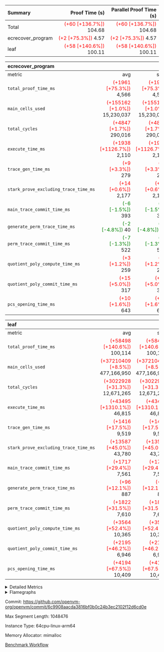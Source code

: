 | Summary | Proof Time (s) | Parallel Proof Time (s) |
|:---|---:|---:|
| Total | <span style='color: red'>(+60 [+136.7%])</span> 104.68 | <span style='color: red'>(+60 [+136.7%])</span> 104.68 |
| ecrecover_program | <span style='color: red'>(+2 [+75.3%])</span> 4.57 | <span style='color: red'>(+2 [+75.3%])</span> 4.57 |
| leaf | <span style='color: red'>(+58 [+140.6%])</span> 100.11 | <span style='color: red'>(+58 [+140.6%])</span> 100.11 |


| ecrecover_program |||||
|:---|---:|---:|---:|---:|
|metric|avg|sum|max|min|
| `total_proof_time_ms ` | <span style='color: red'>(+1961 [+75.3%])</span> 4,566 | <span style='color: red'>(+1961 [+75.3%])</span> 4,566 | <span style='color: red'>(+1961 [+75.3%])</span> 4,566 | <span style='color: red'>(+1961 [+75.3%])</span> 4,566 |
| `main_cells_used     ` | <span style='color: red'>(+155162 [+1.0%])</span> 15,230,037 | <span style='color: red'>(+155162 [+1.0%])</span> 15,230,037 | <span style='color: red'>(+155162 [+1.0%])</span> 15,230,037 | <span style='color: red'>(+155162 [+1.0%])</span> 15,230,037 |
| `total_cycles        ` | <span style='color: red'>(+4847 [+1.7%])</span> 290,016 | <span style='color: red'>(+4847 [+1.7%])</span> 290,016 | <span style='color: red'>(+4847 [+1.7%])</span> 290,016 | <span style='color: red'>(+4847 [+1.7%])</span> 290,016 |
| `execute_time_ms     ` | <span style='color: red'>(+1938 [+1126.7%])</span> 2,110 | <span style='color: red'>(+1938 [+1126.7%])</span> 2,110 | <span style='color: red'>(+1938 [+1126.7%])</span> 2,110 | <span style='color: red'>(+1938 [+1126.7%])</span> 2,110 |
| `trace_gen_time_ms   ` | <span style='color: red'>(+9 [+3.3%])</span> 279 | <span style='color: red'>(+9 [+3.3%])</span> 279 | <span style='color: red'>(+9 [+3.3%])</span> 279 | <span style='color: red'>(+9 [+3.3%])</span> 279 |
| `stark_prove_excluding_trace_time_ms` | <span style='color: red'>(+14 [+0.6%])</span> 2,177 | <span style='color: red'>(+14 [+0.6%])</span> 2,177 | <span style='color: red'>(+14 [+0.6%])</span> 2,177 | <span style='color: red'>(+14 [+0.6%])</span> 2,177 |
| `main_trace_commit_time_ms` | <span style='color: green'>(-6 [-1.5%])</span> 393 | <span style='color: green'>(-6 [-1.5%])</span> 393 | <span style='color: green'>(-6 [-1.5%])</span> 393 | <span style='color: green'>(-6 [-1.5%])</span> 393 |
| `generate_perm_trace_time_ms` | <span style='color: green'>(-2 [-4.8%])</span> 40 | <span style='color: green'>(-2 [-4.8%])</span> 40 | <span style='color: green'>(-2 [-4.8%])</span> 40 | <span style='color: green'>(-2 [-4.8%])</span> 40 |
| `perm_trace_commit_time_ms` | <span style='color: green'>(-7 [-1.3%])</span> 522 | <span style='color: green'>(-7 [-1.3%])</span> 522 | <span style='color: green'>(-7 [-1.3%])</span> 522 | <span style='color: green'>(-7 [-1.3%])</span> 522 |
| `quotient_poly_compute_time_ms` | <span style='color: red'>(+3 [+1.2%])</span> 259 | <span style='color: red'>(+3 [+1.2%])</span> 259 | <span style='color: red'>(+3 [+1.2%])</span> 259 | <span style='color: red'>(+3 [+1.2%])</span> 259 |
| `quotient_poly_commit_time_ms` | <span style='color: red'>(+15 [+5.0%])</span> 317 | <span style='color: red'>(+15 [+5.0%])</span> 317 | <span style='color: red'>(+15 [+5.0%])</span> 317 | <span style='color: red'>(+15 [+5.0%])</span> 317 |
| `pcs_opening_time_ms ` | <span style='color: red'>(+10 [+1.6%])</span> 643 | <span style='color: red'>(+10 [+1.6%])</span> 643 | <span style='color: red'>(+10 [+1.6%])</span> 643 | <span style='color: red'>(+10 [+1.6%])</span> 643 |

| leaf |||||
|:---|---:|---:|---:|---:|
|metric|avg|sum|max|min|
| `total_proof_time_ms ` | <span style='color: red'>(+58498 [+140.6%])</span> 100,114 | <span style='color: red'>(+58498 [+140.6%])</span> 100,114 | <span style='color: red'>(+58498 [+140.6%])</span> 100,114 | <span style='color: red'>(+58498 [+140.6%])</span> 100,114 |
| `main_cells_used     ` | <span style='color: red'>(+37210409 [+8.5%])</span> 477,166,950 | <span style='color: red'>(+37210409 [+8.5%])</span> 477,166,950 | <span style='color: red'>(+37210409 [+8.5%])</span> 477,166,950 | <span style='color: red'>(+37210409 [+8.5%])</span> 477,166,950 |
| `total_cycles        ` | <span style='color: red'>(+3022928 [+31.3%])</span> 12,671,265 | <span style='color: red'>(+3022928 [+31.3%])</span> 12,671,265 | <span style='color: red'>(+3022928 [+31.3%])</span> 12,671,265 | <span style='color: red'>(+3022928 [+31.3%])</span> 12,671,265 |
| `execute_time_ms     ` | <span style='color: red'>(+43495 [+1310.1%])</span> 46,815 | <span style='color: red'>(+43495 [+1310.1%])</span> 46,815 | <span style='color: red'>(+43495 [+1310.1%])</span> 46,815 | <span style='color: red'>(+43495 [+1310.1%])</span> 46,815 |
| `trace_gen_time_ms   ` | <span style='color: red'>(+1416 [+17.5%])</span> 9,519 | <span style='color: red'>(+1416 [+17.5%])</span> 9,519 | <span style='color: red'>(+1416 [+17.5%])</span> 9,519 | <span style='color: red'>(+1416 [+17.5%])</span> 9,519 |
| `stark_prove_excluding_trace_time_ms` | <span style='color: red'>(+13587 [+45.0%])</span> 43,780 | <span style='color: red'>(+13587 [+45.0%])</span> 43,780 | <span style='color: red'>(+13587 [+45.0%])</span> 43,780 | <span style='color: red'>(+13587 [+45.0%])</span> 43,780 |
| `main_trace_commit_time_ms` | <span style='color: red'>(+1717 [+29.4%])</span> 7,561 | <span style='color: red'>(+1717 [+29.4%])</span> 7,561 | <span style='color: red'>(+1717 [+29.4%])</span> 7,561 | <span style='color: red'>(+1717 [+29.4%])</span> 7,561 |
| `generate_perm_trace_time_ms` | <span style='color: red'>(+96 [+12.1%])</span> 887 | <span style='color: red'>(+96 [+12.1%])</span> 887 | <span style='color: red'>(+96 [+12.1%])</span> 887 | <span style='color: red'>(+96 [+12.1%])</span> 887 |
| `perm_trace_commit_time_ms` | <span style='color: red'>(+1822 [+31.5%])</span> 7,610 | <span style='color: red'>(+1822 [+31.5%])</span> 7,610 | <span style='color: red'>(+1822 [+31.5%])</span> 7,610 | <span style='color: red'>(+1822 [+31.5%])</span> 7,610 |
| `quotient_poly_compute_time_ms` | <span style='color: red'>(+3564 [+52.4%])</span> 10,365 | <span style='color: red'>(+3564 [+52.4%])</span> 10,365 | <span style='color: red'>(+3564 [+52.4%])</span> 10,365 | <span style='color: red'>(+3564 [+52.4%])</span> 10,365 |
| `quotient_poly_commit_time_ms` | <span style='color: red'>(+2195 [+46.2%])</span> 6,946 | <span style='color: red'>(+2195 [+46.2%])</span> 6,946 | <span style='color: red'>(+2195 [+46.2%])</span> 6,946 | <span style='color: red'>(+2195 [+46.2%])</span> 6,946 |
| `pcs_opening_time_ms ` | <span style='color: red'>(+4194 [+67.5%])</span> 10,409 | <span style='color: red'>(+4194 [+67.5%])</span> 10,409 | <span style='color: red'>(+4194 [+67.5%])</span> 10,409 | <span style='color: red'>(+4194 [+67.5%])</span> 10,409 |



<details>
<summary>Detailed Metrics</summary>

| group | num_segments | keygen_time_ms | commit_exe_time_ms |
| --- | --- | --- | --- |
| ecrecover_program | 1 | 1,163 | 12 | 

| group | air_name | quotient_deg | interactions | constraints |
| --- | --- | --- | --- | --- |
| ecrecover_program | AccessAdapterAir<16> | 2 | 5 | 14 | 
| ecrecover_program | AccessAdapterAir<2> | 2 | 5 | 14 | 
| ecrecover_program | AccessAdapterAir<32> | 2 | 5 | 14 | 
| ecrecover_program | AccessAdapterAir<4> | 2 | 5 | 14 | 
| ecrecover_program | AccessAdapterAir<64> | 2 | 5 | 14 | 
| ecrecover_program | AccessAdapterAir<8> | 2 | 5 | 14 | 
| ecrecover_program | BitwiseOperationLookupAir<8> | 2 | 2 | 4 | 
| ecrecover_program | KeccakVmAir | 2 | 321 | 4,571 | 
| ecrecover_program | MemoryMerkleAir<8> | 2 | 4 | 40 | 
| ecrecover_program | PersistentBoundaryAir<8> | 2 | 3 | 6 | 
| ecrecover_program | PhantomAir | 2 | 3 | 5 | 
| ecrecover_program | Poseidon2PeripheryAir<BabyBearParameters>, 1> | 2 | 1 | 286 | 
| ecrecover_program | ProgramAir | 1 | 1 | 4 | 
| ecrecover_program | RangeTupleCheckerAir<2> | 1 | 1 | 4 | 
| ecrecover_program | VariableRangeCheckerAir | 1 | 1 | 4 | 
| ecrecover_program | VmAirWrapper<Rv32BaseAluAdapterAir, BaseAluCoreAir<4, 8> | 2 | 19 | 43 | 
| ecrecover_program | VmAirWrapper<Rv32BaseAluAdapterAir, LessThanCoreAir<4, 8> | 2 | 17 | 39 | 
| ecrecover_program | VmAirWrapper<Rv32BaseAluAdapterAir, ShiftCoreAir<4, 8> | 2 | 23 | 90 | 
| ecrecover_program | VmAirWrapper<Rv32BranchAdapterAir, BranchEqualCoreAir<4> | 2 | 11 | 25 | 
| ecrecover_program | VmAirWrapper<Rv32BranchAdapterAir, BranchLessThanCoreAir<4, 8> | 2 | 13 | 41 | 
| ecrecover_program | VmAirWrapper<Rv32CondRdWriteAdapterAir, Rv32JalLuiCoreAir> | 2 | 10 | 22 | 
| ecrecover_program | VmAirWrapper<Rv32HintStoreAdapterAir, Rv32HintStoreCoreAir> | 2 | 15 | 17 | 
| ecrecover_program | VmAirWrapper<Rv32IsEqualModAdapterAir<2, 1, 32, 32>, ModularIsEqualCoreAir<32, 4, 8> | 2 | 25 | 223 | 
| ecrecover_program | VmAirWrapper<Rv32JalrAdapterAir, Rv32JalrCoreAir> | 2 | 16 | 20 | 
| ecrecover_program | VmAirWrapper<Rv32LoadStoreAdapterAir, LoadSignExtendCoreAir<4, 8> | 2 | 18 | 33 | 
| ecrecover_program | VmAirWrapper<Rv32LoadStoreAdapterAir, LoadStoreCoreAir<4> | 2 | 17 | 38 | 
| ecrecover_program | VmAirWrapper<Rv32MultAdapterAir, DivRemCoreAir<4, 8> | 2 | 25 | 88 | 
| ecrecover_program | VmAirWrapper<Rv32MultAdapterAir, MulHCoreAir<4, 8> | 2 | 24 | 38 | 
| ecrecover_program | VmAirWrapper<Rv32MultAdapterAir, MultiplicationCoreAir<4, 8> | 2 | 19 | 26 | 
| ecrecover_program | VmAirWrapper<Rv32RdWriteAdapterAir, Rv32AuipcCoreAir> | 2 | 11 | 15 | 
| ecrecover_program | VmAirWrapper<Rv32VecHeapAdapterAir<1, 2, 2, 32, 32>, FieldExpressionCoreAir> | 2 | 411 | 449 | 
| ecrecover_program | VmAirWrapper<Rv32VecHeapAdapterAir<2, 1, 1, 32, 32>, ModularAddSubCoreAir> | 2 | 94 | 126 | 
| ecrecover_program | VmAirWrapper<Rv32VecHeapAdapterAir<2, 1, 1, 32, 32>, ModularMulDivCoreAir> | 2 | 156 | 188 | 
| ecrecover_program | VmAirWrapper<Rv32VecHeapAdapterAir<2, 2, 2, 32, 32>, FieldExpressionCoreAir> | 2 | 422 | 456 | 
| ecrecover_program | VmConnectorAir | 2 | 3 | 9 | 
| leaf | AccessAdapterAir<2> | 4 | 5 | 12 | 
| leaf | AccessAdapterAir<4> | 4 | 5 | 12 | 
| leaf | AccessAdapterAir<8> | 4 | 5 | 12 | 
| leaf | FriReducedOpeningAir | 4 | 35 | 59 | 
| leaf | NativePoseidon2Air<BabyBearParameters>, 1> | 4 | 31 | 302 | 
| leaf | PhantomAir | 4 | 3 | 4 | 
| leaf | ProgramAir | 1 | 1 | 4 | 
| leaf | VariableRangeCheckerAir | 1 | 1 | 4 | 
| leaf | VmAirWrapper<BranchNativeAdapterAir, BranchEqualCoreAir<1> | 2 | 11 | 23 | 
| leaf | VmAirWrapper<JalNativeAdapterAir, JalCoreAir> | 4 | 7 | 6 | 
| leaf | VmAirWrapper<NativeAdapterAir<2, 0>, PublicValuesCoreAir> | 4 | 11 | 23 | 
| leaf | VmAirWrapper<NativeAdapterAir<2, 1>, FieldArithmeticCoreAir> | 4 | 15 | 23 | 
| leaf | VmAirWrapper<NativeLoadStoreAdapterAir<1>, NativeLoadStoreCoreAir<1> | 4 | 15 | 24 | 
| leaf | VmAirWrapper<NativeVectorizedAdapterAir<4>, FieldExtensionCoreAir> | 4 | 15 | 23 | 
| leaf | VmConnectorAir | 4 | 3 | 8 | 
| leaf | VolatileBoundaryAir | 4 | 4 | 16 | 

| group | air_name | dsl_ir | idx | opcode | cells_used |
| --- | --- | --- | --- | --- | --- |
| leaf | <BranchNativeAdapterAir,BranchEqualCoreAir<1>> | AssertEqE | 0 | BNE | 7,268 | 
| leaf | <BranchNativeAdapterAir,BranchEqualCoreAir<1>> | AssertEqEI | 0 | BNE | 92 | 
| leaf | <BranchNativeAdapterAir,BranchEqualCoreAir<1>> | AssertEqF | 0 | BNE | 240,488 | 
| leaf | <BranchNativeAdapterAir,BranchEqualCoreAir<1>> | AssertEqV | 0 | BNE | 28,014 | 
| leaf | <BranchNativeAdapterAir,BranchEqualCoreAir<1>> | AssertEqVI | 0 | BNE | 9,844 | 
| leaf | <BranchNativeAdapterAir,BranchEqualCoreAir<1>> | AssertNeVI | 0 | BEQ | 23 | 
| leaf | <BranchNativeAdapterAir,BranchEqualCoreAir<1>> | For | 0 | BNE | 34,501,587 | 
| leaf | <BranchNativeAdapterAir,BranchEqualCoreAir<1>> | IfEq | 0 | BNE | 1,355,528 | 
| leaf | <BranchNativeAdapterAir,BranchEqualCoreAir<1>> | IfEqI | 0 | BNE | 14,068,916 | 
| leaf | <BranchNativeAdapterAir,BranchEqualCoreAir<1>> | IfNe | 0 | BEQ | 341,297 | 
| leaf | <BranchNativeAdapterAir,BranchEqualCoreAir<1>> | IfNeI | 0 | BEQ | 76,728 | 
| leaf | <JalNativeAdapterAir,JalCoreAir> |  | 0 | JAL | 10 | 
| leaf | <JalNativeAdapterAir,JalCoreAir> | For | 0 | JAL | 563,200 | 
| leaf | <JalNativeAdapterAir,JalCoreAir> | IfEqI | 0 | JAL | 479,460 | 
| leaf | <JalNativeAdapterAir,JalCoreAir> | IfNe | 0 | JAL | 30 | 
| leaf | <NativeAdapterAir<2, 0>,PublicValuesCoreAir> | Publish | 0 | PUBLISH | 828 | 
| leaf | <NativeAdapterAir<2, 1>,FieldArithmeticCoreAir> | AddEFI | 0 | ADD | 239,640 | 
| leaf | <NativeAdapterAir<2, 1>,FieldArithmeticCoreAir> | AddEI | 0 | ADD | 5,527,440 | 
| leaf | <NativeAdapterAir<2, 1>,FieldArithmeticCoreAir> | AddF | 0 | ADD | 39,990 | 
| leaf | <NativeAdapterAir<2, 1>,FieldArithmeticCoreAir> | AddFI | 0 | ADD | 2,546,250 | 
| leaf | <NativeAdapterAir<2, 1>,FieldArithmeticCoreAir> | AddV | 0 | ADD | 517,110 | 
| leaf | <NativeAdapterAir<2, 1>,FieldArithmeticCoreAir> | AddVI | 0 | ADD | 37,929,420 | 
| leaf | <NativeAdapterAir<2, 1>,FieldArithmeticCoreAir> | Alloc | 0 | ADD | 1,857,450 | 
| leaf | <NativeAdapterAir<2, 1>,FieldArithmeticCoreAir> | Alloc | 0 | MUL | 1,097,250 | 
| leaf | <NativeAdapterAir<2, 1>,FieldArithmeticCoreAir> | CastFV | 0 | ADD | 30 | 
| leaf | <NativeAdapterAir<2, 1>,FieldArithmeticCoreAir> | DivFIN | 0 | DIV | 7,410 | 
| leaf | <NativeAdapterAir<2, 1>,FieldArithmeticCoreAir> | For | 0 | ADD | 43,312,470 | 
| leaf | <NativeAdapterAir<2, 1>,FieldArithmeticCoreAir> | LoadE | 0 | ADD | 787,470 | 
| leaf | <NativeAdapterAir<2, 1>,FieldArithmeticCoreAir> | LoadE | 0 | MUL | 787,470 | 
| leaf | <NativeAdapterAir<2, 1>,FieldArithmeticCoreAir> | LoadF | 0 | ADD | 16,103,880 | 
| leaf | <NativeAdapterAir<2, 1>,FieldArithmeticCoreAir> | LoadF | 0 | MUL | 794,010 | 
| leaf | <NativeAdapterAir<2, 1>,FieldArithmeticCoreAir> | LoadHeapPtr | 0 | ADD | 30 | 
| leaf | <NativeAdapterAir<2, 1>,FieldArithmeticCoreAir> | LoadV | 0 | ADD | 10,195,800 | 
| leaf | <NativeAdapterAir<2, 1>,FieldArithmeticCoreAir> | LoadV | 0 | MUL | 5,378,190 | 
| leaf | <NativeAdapterAir<2, 1>,FieldArithmeticCoreAir> | MulEF | 0 | MUL | 120,960 | 
| leaf | <NativeAdapterAir<2, 1>,FieldArithmeticCoreAir> | MulEFI | 0 | MUL | 1,359,120 | 
| leaf | <NativeAdapterAir<2, 1>,FieldArithmeticCoreAir> | MulF | 0 | MUL | 4,919,190 | 
| leaf | <NativeAdapterAir<2, 1>,FieldArithmeticCoreAir> | MulFI | 0 | MUL | 41,100 | 
| leaf | <NativeAdapterAir<2, 1>,FieldArithmeticCoreAir> | MulVI | 0 | MUL | 661,950 | 
| leaf | <NativeAdapterAir<2, 1>,FieldArithmeticCoreAir> | NegE | 0 | MUL | 19,920 | 
| leaf | <NativeAdapterAir<2, 1>,FieldArithmeticCoreAir> | StoreE | 0 | ADD | 426,450 | 
| leaf | <NativeAdapterAir<2, 1>,FieldArithmeticCoreAir> | StoreE | 0 | MUL | 426,450 | 
| leaf | <NativeAdapterAir<2, 1>,FieldArithmeticCoreAir> | StoreF | 0 | ADD | 15,345,210 | 
| leaf | <NativeAdapterAir<2, 1>,FieldArithmeticCoreAir> | StoreF | 0 | MUL | 30,150 | 
| leaf | <NativeAdapterAir<2, 1>,FieldArithmeticCoreAir> | StoreHeapPtr | 0 | ADD | 30 | 
| leaf | <NativeAdapterAir<2, 1>,FieldArithmeticCoreAir> | StoreHintWord | 0 | ADD | 21,686,250 | 
| leaf | <NativeAdapterAir<2, 1>,FieldArithmeticCoreAir> | StoreV | 0 | ADD | 2,447,970 | 
| leaf | <NativeAdapterAir<2, 1>,FieldArithmeticCoreAir> | StoreV | 0 | MUL | 2,241,570 | 
| leaf | <NativeAdapterAir<2, 1>,FieldArithmeticCoreAir> | SubEF | 0 | SUB | 291,360 | 
| leaf | <NativeAdapterAir<2, 1>,FieldArithmeticCoreAir> | SubEFI | 0 | ADD | 353,760 | 
| leaf | <NativeAdapterAir<2, 1>,FieldArithmeticCoreAir> | SubEI | 0 | ADD | 25,200 | 
| leaf | <NativeAdapterAir<2, 1>,FieldArithmeticCoreAir> | SubFI | 0 | SUB | 39,990 | 
| leaf | <NativeAdapterAir<2, 1>,FieldArithmeticCoreAir> | SubV | 0 | SUB | 2,813,430 | 
| leaf | <NativeAdapterAir<2, 1>,FieldArithmeticCoreAir> | SubVI | 0 | SUB | 29,130 | 
| leaf | <NativeAdapterAir<2, 1>,FieldArithmeticCoreAir> | SubVIN | 0 | SUB | 23,940 | 
| leaf | <NativeAdapterAir<2, 1>,FieldArithmeticCoreAir> | UnsafeCastVF | 0 | ADD | 1,110 | 
| leaf | <NativeLoadStoreAdapterAir<1>,NativeLoadStoreCoreAir<1>> |  | 0 | STOREW | 31 | 
| leaf | <NativeLoadStoreAdapterAir<1>,NativeLoadStoreCoreAir<1>> | AddEFFI | 0 | LOADW | 6,386 | 
| leaf | <NativeLoadStoreAdapterAir<1>,NativeLoadStoreCoreAir<1>> | AddEFFI | 0 | STOREW | 19,158 | 
| leaf | <NativeLoadStoreAdapterAir<1>,NativeLoadStoreCoreAir<1>> | Alloc | 0 | LOADW | 1,919,365 | 
| leaf | <NativeLoadStoreAdapterAir<1>,NativeLoadStoreCoreAir<1>> | DivEIN | 0 | STOREW | 13,020 | 
| leaf | <NativeLoadStoreAdapterAir<1>,NativeLoadStoreCoreAir<1>> | For | 0 | LOADW | 98,952 | 
| leaf | <NativeLoadStoreAdapterAir<1>,NativeLoadStoreCoreAir<1>> | For | 0 | STOREW | 1,646,968 | 
| leaf | <NativeLoadStoreAdapterAir<1>,NativeLoadStoreCoreAir<1>> | ImmE | 0 | STOREW | 948,476 | 
| leaf | <NativeLoadStoreAdapterAir<1>,NativeLoadStoreCoreAir<1>> | ImmF | 0 | STOREW | 1,804,169 | 
| leaf | <NativeLoadStoreAdapterAir<1>,NativeLoadStoreCoreAir<1>> | ImmV | 0 | STOREW | 2,642,905 | 
| leaf | <NativeLoadStoreAdapterAir<1>,NativeLoadStoreCoreAir<1>> | LoadE | 0 | LOADW | 6,505,164 | 
| leaf | <NativeLoadStoreAdapterAir<1>,NativeLoadStoreCoreAir<1>> | LoadF | 0 | LOADW | 17,515,000 | 
| leaf | <NativeLoadStoreAdapterAir<1>,NativeLoadStoreCoreAir<1>> | LoadV | 0 | LOADW | 11,424,957 | 
| leaf | <NativeLoadStoreAdapterAir<1>,NativeLoadStoreCoreAir<1>> | MulEI | 0 | STOREW | 1,339,820 | 
| leaf | <NativeLoadStoreAdapterAir<1>,NativeLoadStoreCoreAir<1>> | StoreE | 0 | STOREW | 2,506,412 | 
| leaf | <NativeLoadStoreAdapterAir<1>,NativeLoadStoreCoreAir<1>> | StoreF | 0 | STOREW | 17,251,407 | 
| leaf | <NativeLoadStoreAdapterAir<1>,NativeLoadStoreCoreAir<1>> | StoreHintWord | 0 | SHINTW | 23,235,988 | 
| leaf | <NativeLoadStoreAdapterAir<1>,NativeLoadStoreCoreAir<1>> | StoreV | 0 | STOREW | 2,624,522 | 
| leaf | <NativeLoadStoreAdapterAir<1>,NativeLoadStoreCoreAir<1>> | SubEF | 0 | LOADW | 903,216 | 
| leaf | <NativeVectorizedAdapterAir<4>,FieldExtensionCoreAir> | AddE | 0 | FE4ADD | 3,677,560 | 
| leaf | <NativeVectorizedAdapterAir<4>,FieldExtensionCoreAir> | DivE | 0 | BBE4DIV | 419,600 | 
| leaf | <NativeVectorizedAdapterAir<4>,FieldExtensionCoreAir> | DivEIN | 0 | BBE4DIV | 4,200 | 
| leaf | <NativeVectorizedAdapterAir<4>,FieldExtensionCoreAir> | MulE | 0 | BBE4MUL | 2,380,280 | 
| leaf | <NativeVectorizedAdapterAir<4>,FieldExtensionCoreAir> | MulEI | 0 | BBE4MUL | 432,200 | 
| leaf | <NativeVectorizedAdapterAir<4>,FieldExtensionCoreAir> | SubE | 0 | FE4SUB | 813,920 | 
| leaf | Arc<BabyBearParameters>, 1> | Poseidon2CompressBabyBear | 0 | COMP_POS2 | 5,835,612 | 
| leaf | Arc<BabyBearParameters>, 1> | Poseidon2PermuteBabyBear | 0 | PERM_POS2 | 22,471,752 | 
| leaf | FriReducedOpeningAir | FriReducedOpening | 0 | FRI_REDUCED_OPENING | 63,705,600 | 
| leaf | PhantomAir | CT-ExtractPublicValuesCommit | 0 | PHANTOM | 12 | 
| leaf | PhantomAir | CT-InitializePcsConst | 0 | PHANTOM | 12 | 
| leaf | PhantomAir | CT-ReadProofsFromInput | 0 | PHANTOM | 12 | 
| leaf | PhantomAir | CT-VerifyProofs | 0 | PHANTOM | 12 | 
| leaf | PhantomAir | CT-compute-reduced-opening | 0 | PHANTOM | 4,032 | 
| leaf | PhantomAir | CT-exp-reverse-bits-len | 0 | PHANTOM | 75,600 | 
| leaf | PhantomAir | CT-poseidon2-hash | 0 | PHANTOM | 28,224 | 
| leaf | PhantomAir | CT-poseidon2-hash-ext | 0 | PHANTOM | 9,576 | 
| leaf | PhantomAir | CT-poseidon2-hash-setup | 0 | PHANTOM | 6,043,968 | 
| leaf | PhantomAir | CT-single-reduced-opening-eval | 0 | PHANTOM | 115,416 | 
| leaf | PhantomAir | CT-stage-c-build-rounds | 0 | PHANTOM | 12 | 
| leaf | PhantomAir | CT-stage-d-verifier-verify | 0 | PHANTOM | 12 | 
| leaf | PhantomAir | CT-stage-d-verify-pcs | 0 | PHANTOM | 12 | 
| leaf | PhantomAir | CT-stage-e-verify-constraints | 0 | PHANTOM | 12 | 
| leaf | PhantomAir | CT-verify-batch | 0 | PHANTOM | 4,032 | 
| leaf | PhantomAir | CT-verify-batch-ext | 0 | PHANTOM | 9,576 | 
| leaf | PhantomAir | CT-verify-batch-reduce-fast | 0 | PHANTOM | 37,800 | 
| leaf | PhantomAir | CT-verify-batch-reduce-fast-setup | 0 | PHANTOM | 37,800 | 
| leaf | PhantomAir | CT-verify-query | 0 | PHANTOM | 504 | 
| leaf | PhantomAir | HintBitsF | 0 | PHANTOM | 258 | 
| leaf | PhantomAir | HintInputVec | 0 | PHANTOM | 152,040 | 

| group | air_name | dsl_ir | opcode | segment | cells_used |
| --- | --- | --- | --- | --- | --- |
| ecrecover_program | <Rv32BaseAluAdapterAir,BaseAluCoreAir<4, 8>> |  | ADD | 0 | 2,644,776 | 
| ecrecover_program | <Rv32BaseAluAdapterAir,BaseAluCoreAir<4, 8>> |  | AND | 0 | 559,512 | 
| ecrecover_program | <Rv32BaseAluAdapterAir,BaseAluCoreAir<4, 8>> |  | OR | 0 | 250,740 | 
| ecrecover_program | <Rv32BaseAluAdapterAir,BaseAluCoreAir<4, 8>> |  | SUB | 0 | 318,600 | 
| ecrecover_program | <Rv32BaseAluAdapterAir,BaseAluCoreAir<4, 8>> |  | XOR | 0 | 900 | 
| ecrecover_program | <Rv32BaseAluAdapterAir,LessThanCoreAir<4, 8>> |  | SLTU | 0 | 74,407 | 
| ecrecover_program | <Rv32BaseAluAdapterAir,ShiftCoreAir<4, 8>> |  | SLL | 0 | 228,536 | 
| ecrecover_program | <Rv32BaseAluAdapterAir,ShiftCoreAir<4, 8>> |  | SRL | 0 | 238,023 | 
| ecrecover_program | <Rv32BranchAdapterAir,BranchEqualCoreAir<4>> |  | BEQ | 0 | 275,912 | 
| ecrecover_program | <Rv32BranchAdapterAir,BranchEqualCoreAir<4>> |  | BNE | 0 | 124,202 | 
| ecrecover_program | <Rv32BranchAdapterAir,BranchLessThanCoreAir<4, 8>> |  | BGEU | 0 | 29,600 | 
| ecrecover_program | <Rv32BranchAdapterAir,BranchLessThanCoreAir<4, 8>> |  | BLT | 0 | 384 | 
| ecrecover_program | <Rv32BranchAdapterAir,BranchLessThanCoreAir<4, 8>> |  | BLTU | 0 | 719,648 | 
| ecrecover_program | <Rv32CondRdWriteAdapterAir,Rv32JalLuiCoreAir> |  | JAL | 0 | 22,734 | 
| ecrecover_program | <Rv32CondRdWriteAdapterAir,Rv32JalLuiCoreAir> |  | LUI | 0 | 50,274 | 
| ecrecover_program | <Rv32HintStoreAdapterAir,Rv32HintStoreCoreAir> |  | HINT_STOREW | 0 | 5,564 | 
| ecrecover_program | <Rv32IsEqualModAdapterAir<2, 1, 32, 32>,ModularIsEqualCoreAir<32, 4, 8>> |  | IS_EQ | 0 | 531,698 | 
| ecrecover_program | <Rv32IsEqualModAdapterAir<2, 1, 32, 32>,ModularIsEqualCoreAir<32, 4, 8>> |  | SETUP_ISEQ | 0 | 332 | 
| ecrecover_program | <Rv32JalrAdapterAir,Rv32JalrCoreAir> |  | JALR | 0 | 186,060 | 
| ecrecover_program | <Rv32LoadStoreAdapterAir,LoadSignExtendCoreAir<4, 8>> |  | LOADB | 0 | 132,300 | 
| ecrecover_program | <Rv32LoadStoreAdapterAir,LoadStoreCoreAir<4>> |  | LOADBU | 0 | 98,000 | 
| ecrecover_program | <Rv32LoadStoreAdapterAir,LoadStoreCoreAir<4>> |  | LOADW | 0 | 550,640 | 
| ecrecover_program | <Rv32LoadStoreAdapterAir,LoadStoreCoreAir<4>> |  | STOREB | 0 | 1,037,520 | 
| ecrecover_program | <Rv32LoadStoreAdapterAir,LoadStoreCoreAir<4>> |  | STOREW | 0 | 2,698,080 | 
| ecrecover_program | <Rv32MultAdapterAir,DivRemCoreAir<4, 8>> |  | DIVU | 0 | 285 | 
| ecrecover_program | <Rv32MultAdapterAir,MulHCoreAir<4, 8>> |  | MULHU | 0 | 195 | 
| ecrecover_program | <Rv32MultAdapterAir,MultiplicationCoreAir<4, 8>> |  | MUL | 0 | 79,329 | 
| ecrecover_program | <Rv32RdWriteAdapterAir,Rv32AuipcCoreAir> |  | AUIPC | 0 | 71,022 | 
| ecrecover_program | <Rv32VecHeapAdapterAir<1, 2, 2, 32, 32>,FieldExpressionCoreAir> |  | EcDouble | 0 | 690,153 | 
| ecrecover_program | <Rv32VecHeapAdapterAir<2, 1, 1, 32, 32>,ModularAddSubCoreAir> |  | ModularAddSub | 0 | 1,393 | 
| ecrecover_program | <Rv32VecHeapAdapterAir<2, 1, 1, 32, 32>,ModularMulDivCoreAir> |  | ModularMulDiv | 0 | 7,047 | 
| ecrecover_program | <Rv32VecHeapAdapterAir<2, 2, 2, 32, 32>,FieldExpressionCoreAir> |  | EcAddNe | 0 | 449,394 | 
| ecrecover_program | KeccakVmAir |  | KECCAK256 | 0 | 379,680 | 
| ecrecover_program | PhantomAir |  | PHANTOM | 0 | 270 | 

| group | air_name | idx | rows | prep_cols | perm_cols | main_cols | cells |
| --- | --- | --- | --- | --- | --- | --- | --- |
| leaf | AccessAdapterAir<2> | 0 | 2,097,152 |  | 16 | 11 | 56,623,104 | 
| leaf | AccessAdapterAir<4> | 0 | 1,048,576 |  | 16 | 13 | 30,408,704 | 
| leaf | AccessAdapterAir<8> | 0 | 262,144 |  | 16 | 17 | 8,650,752 | 
| leaf | FriReducedOpeningAir | 0 | 1,048,576 |  | 76 | 64 | 146,800,640 | 
| leaf | NativePoseidon2Air<BabyBearParameters>, 1> | 0 | 131,072 |  | 36 | 348 | 50,331,648 | 
| leaf | PhantomAir | 0 | 2,097,152 |  | 8 | 6 | 29,360,128 | 
| leaf | ProgramAir | 0 | 1,048,576 |  | 8 | 10 | 18,874,368 | 
| leaf | VariableRangeCheckerAir | 0 | 262,144 | 2 | 8 | 1 | 2,359,296 | 
| leaf | VmAirWrapper<BranchNativeAdapterAir, BranchEqualCoreAir<1> | 0 | 4,194,304 |  | 28 | 23 | 213,909,504 | 
| leaf | VmAirWrapper<JalNativeAdapterAir, JalCoreAir> | 0 | 131,072 |  | 12 | 10 | 2,883,584 | 
| leaf | VmAirWrapper<NativeAdapterAir<2, 0>, PublicValuesCoreAir> | 0 | 64 |  | 16 | 23 | 2,496 | 
| leaf | VmAirWrapper<NativeAdapterAir<2, 1>, FieldArithmeticCoreAir> | 0 | 8,388,608 |  | 20 | 30 | 419,430,400 | 
| leaf | VmAirWrapper<NativeLoadStoreAdapterAir<1>, NativeLoadStoreCoreAir<1> | 0 | 4,194,304 |  | 20 | 31 | 213,909,504 | 
| leaf | VmAirWrapper<NativeVectorizedAdapterAir<4>, FieldExtensionCoreAir> | 0 | 262,144 |  | 20 | 40 | 15,728,640 | 
| leaf | VmConnectorAir | 0 | 2 | 1 | 8 | 4 | 24 | 
| leaf | VolatileBoundaryAir | 0 | 2,097,152 |  | 8 | 11 | 39,845,888 | 

| group | air_name | segment | rows | prep_cols | perm_cols | main_cols | cells |
| --- | --- | --- | --- | --- | --- | --- | --- |
| ecrecover_program | AccessAdapterAir<16> | 0 | 16,384 |  | 24 | 25 | 802,816 | 
| ecrecover_program | AccessAdapterAir<2> | 0 | 256 |  | 24 | 11 | 8,960 | 
| ecrecover_program | AccessAdapterAir<32> | 0 | 8,192 |  | 24 | 41 | 532,480 | 
| ecrecover_program | AccessAdapterAir<4> | 0 | 128 |  | 24 | 13 | 4,736 | 
| ecrecover_program | AccessAdapterAir<8> | 0 | 32,768 |  | 24 | 17 | 1,343,488 | 
| ecrecover_program | BitwiseOperationLookupAir<8> | 0 | 65,536 | 3 | 8 | 2 | 655,360 | 
| ecrecover_program | KeccakVmAir | 0 | 128 |  | 1,288 | 3,164 | 569,856 | 
| ecrecover_program | MemoryMerkleAir<8> | 0 | 4,096 |  | 20 | 32 | 212,992 | 
| ecrecover_program | PersistentBoundaryAir<8> | 0 | 4,096 |  | 12 | 20 | 131,072 | 
| ecrecover_program | PhantomAir | 0 | 64 |  | 12 | 6 | 1,152 | 
| ecrecover_program | Poseidon2PeripheryAir<BabyBearParameters>, 1> | 0 | 4,096 |  | 8 | 300 | 1,261,568 | 
| ecrecover_program | ProgramAir | 0 | 16,384 |  | 8 | 10 | 294,912 | 
| ecrecover_program | RangeTupleCheckerAir<2> | 0 | 524,288 | 2 | 8 | 1 | 4,718,592 | 
| ecrecover_program | VariableRangeCheckerAir | 0 | 262,144 | 2 | 8 | 1 | 2,359,296 | 
| ecrecover_program | VmAirWrapper<Rv32BaseAluAdapterAir, BaseAluCoreAir<4, 8> | 0 | 131,072 |  | 80 | 36 | 15,204,352 | 
| ecrecover_program | VmAirWrapper<Rv32BaseAluAdapterAir, LessThanCoreAir<4, 8> | 0 | 2,048 |  | 40 | 37 | 157,696 | 
| ecrecover_program | VmAirWrapper<Rv32BaseAluAdapterAir, ShiftCoreAir<4, 8> | 0 | 16,384 |  | 52 | 53 | 1,720,320 | 
| ecrecover_program | VmAirWrapper<Rv32BranchAdapterAir, BranchEqualCoreAir<4> | 0 | 16,384 |  | 48 | 26 | 1,212,416 | 
| ecrecover_program | VmAirWrapper<Rv32BranchAdapterAir, BranchLessThanCoreAir<4, 8> | 0 | 32,768 |  | 56 | 32 | 2,883,584 | 
| ecrecover_program | VmAirWrapper<Rv32CondRdWriteAdapterAir, Rv32JalLuiCoreAir> | 0 | 4,096 |  | 44 | 18 | 253,952 | 
| ecrecover_program | VmAirWrapper<Rv32HintStoreAdapterAir, Rv32HintStoreCoreAir> | 0 | 256 |  | 36 | 26 | 15,872 | 
| ecrecover_program | VmAirWrapper<Rv32IsEqualModAdapterAir<2, 1, 32, 32>, ModularIsEqualCoreAir<32, 4, 8> | 0 | 4,096 |  | 56 | 166 | 909,312 | 
| ecrecover_program | VmAirWrapper<Rv32JalrAdapterAir, Rv32JalrCoreAir> | 0 | 8,192 |  | 36 | 28 | 524,288 | 
| ecrecover_program | VmAirWrapper<Rv32LoadStoreAdapterAir, LoadSignExtendCoreAir<4, 8> | 0 | 4,096 |  | 76 | 35 | 454,656 | 
| ecrecover_program | VmAirWrapper<Rv32LoadStoreAdapterAir, LoadStoreCoreAir<4> | 0 | 131,072 |  | 72 | 40 | 14,680,064 | 
| ecrecover_program | VmAirWrapper<Rv32MultAdapterAir, DivRemCoreAir<4, 8> | 0 | 8 |  | 104 | 57 | 1,288 | 
| ecrecover_program | VmAirWrapper<Rv32MultAdapterAir, MulHCoreAir<4, 8> | 0 | 8 |  | 100 | 39 | 1,112 | 
| ecrecover_program | VmAirWrapper<Rv32MultAdapterAir, MultiplicationCoreAir<4, 8> | 0 | 4,096 |  | 80 | 31 | 454,656 | 
| ecrecover_program | VmAirWrapper<Rv32RdWriteAdapterAir, Rv32AuipcCoreAir> | 0 | 4,096 |  | 28 | 21 | 200,704 | 
| ecrecover_program | VmAirWrapper<Rv32VecHeapAdapterAir<1, 2, 2, 32, 32>, FieldExpressionCoreAir> | 0 | 2,048 |  | 828 | 543 | 2,807,808 | 
| ecrecover_program | VmAirWrapper<Rv32VecHeapAdapterAir<2, 1, 1, 32, 32>, ModularAddSubCoreAir> | 0 | 8 |  | 192 | 199 | 3,128 | 
| ecrecover_program | VmAirWrapper<Rv32VecHeapAdapterAir<2, 1, 1, 32, 32>, ModularMulDivCoreAir> | 0 | 16 |  | 316 | 261 | 9,232 | 
| ecrecover_program | VmAirWrapper<Rv32VecHeapAdapterAir<2, 2, 2, 32, 32>, FieldExpressionCoreAir> | 0 | 1,024 |  | 848 | 619 | 1,502,208 | 
| ecrecover_program | VmConnectorAir | 0 | 2 | 1 | 12 | 4 | 32 | 

| group | chip_name | idx | rows_used |
| --- | --- | --- | --- |
| leaf | <BranchNativeAdapterAir,BranchEqualCoreAir<1>> | 0 | 2,201,295 | 
| leaf | <JalNativeAdapterAir,JalCoreAir> | 0 | 104,270 | 
| leaf | <NativeAdapterAir<2, 0>,PublicValuesCoreAir> | 0 | 36 | 
| leaf | <NativeAdapterAir<2, 1>,FieldArithmeticCoreAir> | 0 | 6,014,185 | 
| leaf | <NativeLoadStoreAdapterAir<1>,NativeLoadStoreCoreAir<1>> | 0 | 2,980,837 | 
| leaf | <NativeVectorizedAdapterAir<4>,FieldExtensionCoreAir> | 0 | 193,194 | 
| leaf | AccessAdapter<2> | 0 | 1,625,892 | 
| leaf | AccessAdapter<4> | 0 | 813,200 | 
| leaf | AccessAdapter<8> | 0 | 165,168 | 
| leaf | Arc<BabyBearParameters>, 1> | 0 | 81,343 | 
| leaf | Boundary | 0 | 1,298,450 | 
| leaf | FriReducedOpeningAir | 0 | 995,400 | 
| leaf | PhantomAir | 0 | 1,086,487 | 
| leaf | ProgramChip | 0 | 593,124 | 
| leaf | VariableRangeCheckerAir | 0 | 262,144 | 
| leaf | VmConnectorAir | 0 | 2 | 

| group | chip_name | segment | rows_used |
| --- | --- | --- | --- |
| ecrecover_program | <Rv32BaseAluAdapterAir,BaseAluCoreAir<4, 8>> | 0 | 104,848 | 
| ecrecover_program | <Rv32BaseAluAdapterAir,LessThanCoreAir<4, 8>> | 0 | 2,011 | 
| ecrecover_program | <Rv32BaseAluAdapterAir,ShiftCoreAir<4, 8>> | 0 | 8,803 | 
| ecrecover_program | <Rv32BranchAdapterAir,BranchEqualCoreAir<4>> | 0 | 15,389 | 
| ecrecover_program | <Rv32BranchAdapterAir,BranchLessThanCoreAir<4, 8>> | 0 | 23,426 | 
| ecrecover_program | <Rv32CondRdWriteAdapterAir,Rv32JalLuiCoreAir> | 0 | 4,056 | 
| ecrecover_program | <Rv32HintStoreAdapterAir,Rv32HintStoreCoreAir> | 0 | 214 | 
| ecrecover_program | <Rv32IsEqualModAdapterAir<2, 1, 32, 32>,ModularIsEqualCoreAir<32, 4, 8>> | 0 | 3,194 | 
| ecrecover_program | <Rv32JalrAdapterAir,Rv32JalrCoreAir> | 0 | 6,645 | 
| ecrecover_program | <Rv32LoadStoreAdapterAir,LoadSignExtendCoreAir<4, 8>> | 0 | 3,780 | 
| ecrecover_program | <Rv32LoadStoreAdapterAir,LoadStoreCoreAir<4>> | 0 | 109,606 | 
| ecrecover_program | <Rv32MultAdapterAir,DivRemCoreAir<4, 8>> | 0 | 5 | 
| ecrecover_program | <Rv32MultAdapterAir,MulHCoreAir<4, 8>> | 0 | 5 | 
| ecrecover_program | <Rv32MultAdapterAir,MultiplicationCoreAir<4, 8>> | 0 | 2,559 | 
| ecrecover_program | <Rv32RdWriteAdapterAir,Rv32AuipcCoreAir> | 0 | 3,383 | 
| ecrecover_program | <Rv32VecHeapAdapterAir<1, 2, 2, 32, 32>,FieldExpressionCoreAir> | 0 | 1,271 | 
| ecrecover_program | <Rv32VecHeapAdapterAir<2, 1, 1, 32, 32>,ModularAddSubCoreAir> | 0 | 6 | 
| ecrecover_program | <Rv32VecHeapAdapterAir<2, 1, 1, 32, 32>,ModularMulDivCoreAir> | 0 | 16 | 
| ecrecover_program | <Rv32VecHeapAdapterAir<2, 2, 2, 32, 32>,FieldExpressionCoreAir> | 0 | 726 | 
| ecrecover_program | AccessAdapter<16> | 0 | 13,226 | 
| ecrecover_program | AccessAdapter<2> | 0 | 132 | 
| ecrecover_program | AccessAdapter<32> | 0 | 6,614 | 
| ecrecover_program | AccessAdapter<4> | 0 | 68 | 
| ecrecover_program | AccessAdapter<8> | 0 | 27,050 | 
| ecrecover_program | Arc<BabyBearParameters>, 1> | 0 | 2,061 | 
| ecrecover_program | BitwiseOperationLookupAir<8> | 0 | 65,536 | 
| ecrecover_program | Boundary | 0 | 2,982 | 
| ecrecover_program | KeccakVmAir | 0 | 120 | 
| ecrecover_program | Merkle | 0 | 3,274 | 
| ecrecover_program | PhantomAir | 0 | 45 | 
| ecrecover_program | ProgramChip | 0 | 8,576 | 
| ecrecover_program | RangeTupleCheckerAir<2> | 0 | 524,288 | 
| ecrecover_program | VariableRangeCheckerAir | 0 | 262,144 | 
| ecrecover_program | VmConnectorAir | 0 | 2 | 

| group | dsl_ir | idx | opcode | frequency |
| --- | --- | --- | --- | --- |
| leaf |  | 0 | JAL | 1 | 
| leaf |  | 0 | STOREW | 2 | 
| leaf | AddE | 0 | FE4ADD | 91,939 | 
| leaf | AddEFFI | 0 | LOADW | 206 | 
| leaf | AddEFFI | 0 | STOREW | 618 | 
| leaf | AddEFI | 0 | ADD | 7,988 | 
| leaf | AddEI | 0 | ADD | 184,248 | 
| leaf | AddF | 0 | ADD | 1,333 | 
| leaf | AddFI | 0 | ADD | 84,875 | 
| leaf | AddV | 0 | ADD | 17,237 | 
| leaf | AddVI | 0 | ADD | 1,264,314 | 
| leaf | Alloc | 0 | ADD | 61,915 | 
| leaf | Alloc | 0 | LOADW | 61,915 | 
| leaf | Alloc | 0 | MUL | 36,575 | 
| leaf | AssertEqE | 0 | BNE | 316 | 
| leaf | AssertEqEI | 0 | BNE | 4 | 
| leaf | AssertEqF | 0 | BNE | 10,456 | 
| leaf | AssertEqV | 0 | BNE | 1,218 | 
| leaf | AssertEqVI | 0 | BNE | 428 | 
| leaf | AssertNeVI | 0 | BEQ | 1 | 
| leaf | CT-ExtractPublicValuesCommit | 0 | PHANTOM | 2 | 
| leaf | CT-InitializePcsConst | 0 | PHANTOM | 2 | 
| leaf | CT-ReadProofsFromInput | 0 | PHANTOM | 2 | 
| leaf | CT-VerifyProofs | 0 | PHANTOM | 2 | 
| leaf | CT-compute-reduced-opening | 0 | PHANTOM | 672 | 
| leaf | CT-exp-reverse-bits-len | 0 | PHANTOM | 12,600 | 
| leaf | CT-poseidon2-hash | 0 | PHANTOM | 4,704 | 
| leaf | CT-poseidon2-hash-ext | 0 | PHANTOM | 1,596 | 
| leaf | CT-poseidon2-hash-setup | 0 | PHANTOM | 1,007,328 | 
| leaf | CT-single-reduced-opening-eval | 0 | PHANTOM | 19,236 | 
| leaf | CT-stage-c-build-rounds | 0 | PHANTOM | 2 | 
| leaf | CT-stage-d-verifier-verify | 0 | PHANTOM | 2 | 
| leaf | CT-stage-d-verify-pcs | 0 | PHANTOM | 2 | 
| leaf | CT-stage-e-verify-constraints | 0 | PHANTOM | 2 | 
| leaf | CT-verify-batch | 0 | PHANTOM | 672 | 
| leaf | CT-verify-batch-ext | 0 | PHANTOM | 1,596 | 
| leaf | CT-verify-batch-reduce-fast | 0 | PHANTOM | 6,300 | 
| leaf | CT-verify-batch-reduce-fast-setup | 0 | PHANTOM | 6,300 | 
| leaf | CT-verify-query | 0 | PHANTOM | 84 | 
| leaf | CastFV | 0 | ADD | 1 | 
| leaf | DivE | 0 | BBE4DIV | 10,490 | 
| leaf | DivEIN | 0 | BBE4DIV | 105 | 
| leaf | DivEIN | 0 | STOREW | 420 | 
| leaf | DivFIN | 0 | DIV | 247 | 
| leaf | For | 0 | ADD | 1,443,749 | 
| leaf | For | 0 | BNE | 1,500,069 | 
| leaf | For | 0 | JAL | 56,320 | 
| leaf | For | 0 | LOADW | 3,192 | 
| leaf | For | 0 | STOREW | 53,128 | 
| leaf | FriReducedOpening | 0 | FRI_REDUCED_OPENING | 9,618 | 
| leaf | HintBitsF | 0 | PHANTOM | 43 | 
| leaf | HintInputVec | 0 | PHANTOM | 25,340 | 
| leaf | IfEq | 0 | BNE | 58,936 | 
| leaf | IfEqI | 0 | BNE | 611,692 | 
| leaf | IfEqI | 0 | JAL | 47,946 | 
| leaf | IfNe | 0 | BEQ | 14,839 | 
| leaf | IfNe | 0 | JAL | 3 | 
| leaf | IfNeI | 0 | BEQ | 3,336 | 
| leaf | ImmE | 0 | STOREW | 30,596 | 
| leaf | ImmF | 0 | STOREW | 58,199 | 
| leaf | ImmV | 0 | STOREW | 85,255 | 
| leaf | LoadE | 0 | ADD | 26,249 | 
| leaf | LoadE | 0 | LOADW | 209,844 | 
| leaf | LoadE | 0 | MUL | 26,249 | 
| leaf | LoadF | 0 | ADD | 536,796 | 
| leaf | LoadF | 0 | LOADW | 565,000 | 
| leaf | LoadF | 0 | MUL | 26,467 | 
| leaf | LoadHeapPtr | 0 | ADD | 1 | 
| leaf | LoadV | 0 | ADD | 339,860 | 
| leaf | LoadV | 0 | LOADW | 368,547 | 
| leaf | LoadV | 0 | MUL | 179,273 | 
| leaf | MulE | 0 | BBE4MUL | 59,507 | 
| leaf | MulEF | 0 | MUL | 4,032 | 
| leaf | MulEFI | 0 | MUL | 45,304 | 
| leaf | MulEI | 0 | BBE4MUL | 10,805 | 
| leaf | MulEI | 0 | STOREW | 43,220 | 
| leaf | MulF | 0 | MUL | 163,973 | 
| leaf | MulFI | 0 | MUL | 1,370 | 
| leaf | MulVI | 0 | MUL | 22,065 | 
| leaf | NegE | 0 | MUL | 664 | 
| leaf | Poseidon2CompressBabyBear | 0 | COMP_POS2 | 16,769 | 
| leaf | Poseidon2PermuteBabyBear | 0 | PERM_POS2 | 64,574 | 
| leaf | Publish | 0 | PUBLISH | 36 | 
| leaf | StoreE | 0 | ADD | 14,215 | 
| leaf | StoreE | 0 | MUL | 14,215 | 
| leaf | StoreE | 0 | STOREW | 80,852 | 
| leaf | StoreF | 0 | ADD | 511,507 | 
| leaf | StoreF | 0 | MUL | 1,005 | 
| leaf | StoreF | 0 | STOREW | 556,497 | 
| leaf | StoreHeapPtr | 0 | ADD | 1 | 
| leaf | StoreHintWord | 0 | ADD | 722,875 | 
| leaf | StoreHintWord | 0 | SHINTW | 749,548 | 
| leaf | StoreV | 0 | ADD | 81,599 | 
| leaf | StoreV | 0 | MUL | 74,719 | 
| leaf | StoreV | 0 | STOREW | 84,662 | 
| leaf | SubE | 0 | FE4SUB | 20,348 | 
| leaf | SubEF | 0 | LOADW | 29,136 | 
| leaf | SubEF | 0 | SUB | 9,712 | 
| leaf | SubEFI | 0 | ADD | 11,792 | 
| leaf | SubEI | 0 | ADD | 840 | 
| leaf | SubFI | 0 | SUB | 1,333 | 
| leaf | SubV | 0 | SUB | 93,781 | 
| leaf | SubVI | 0 | SUB | 971 | 
| leaf | SubVIN | 0 | SUB | 798 | 
| leaf | UnsafeCastVF | 0 | ADD | 37 | 

| group | dsl_ir | opcode | segment | frequency |
| --- | --- | --- | --- | --- |
| ecrecover_program |  | ADD | 0 | 73,466 | 
| ecrecover_program |  | AND | 0 | 15,542 | 
| ecrecover_program |  | AUIPC | 0 | 3,383 | 
| ecrecover_program |  | BEQ | 0 | 10,612 | 
| ecrecover_program |  | BGEU | 0 | 925 | 
| ecrecover_program |  | BLT | 0 | 12 | 
| ecrecover_program |  | BLTU | 0 | 22,489 | 
| ecrecover_program |  | BNE | 0 | 4,777 | 
| ecrecover_program |  | DIVU | 0 | 5 | 
| ecrecover_program |  | EcAddNe | 0 | 726 | 
| ecrecover_program |  | EcDouble | 0 | 1,271 | 
| ecrecover_program |  | HINT_STOREW | 0 | 214 | 
| ecrecover_program |  | IS_EQ | 0 | 3,203 | 
| ecrecover_program |  | JAL | 0 | 1,263 | 
| ecrecover_program |  | JALR | 0 | 6,645 | 
| ecrecover_program |  | KECCAK256 | 0 | 5 | 
| ecrecover_program |  | LOADB | 0 | 3,780 | 
| ecrecover_program |  | LOADBU | 0 | 2,450 | 
| ecrecover_program |  | LOADW | 0 | 13,766 | 
| ecrecover_program |  | LUI | 0 | 2,793 | 
| ecrecover_program |  | MUL | 0 | 2,559 | 
| ecrecover_program |  | MULHU | 0 | 5 | 
| ecrecover_program |  | ModularAddSub | 0 | 7 | 
| ecrecover_program |  | ModularMulDiv | 0 | 27 | 
| ecrecover_program |  | OR | 0 | 6,965 | 
| ecrecover_program |  | PHANTOM | 0 | 45 | 
| ecrecover_program |  | SETUP_ISEQ | 0 | 2 | 
| ecrecover_program |  | SLL | 0 | 4,312 | 
| ecrecover_program |  | SLTU | 0 | 2,011 | 
| ecrecover_program |  | SRL | 0 | 4,491 | 
| ecrecover_program |  | STOREB | 0 | 25,938 | 
| ecrecover_program |  | STOREW | 0 | 67,452 | 
| ecrecover_program |  | SUB | 0 | 8,850 | 
| ecrecover_program |  | XOR | 0 | 25 | 

| group | idx | trace_gen_time_ms | total_proof_time_ms | total_cycles | total_cells | stark_prove_excluding_trace_time_ms | quotient_poly_compute_time_ms | quotient_poly_commit_time_ms | perm_trace_commit_time_ms | pcs_opening_time_ms | main_trace_commit_time_ms | main_cells_used | generate_perm_trace_time_ms | execute_time_ms |
| --- | --- | --- | --- | --- | --- | --- | --- | --- | --- | --- | --- | --- | --- | --- |
| leaf | 0 | 9,519 | 100,114 | 12,671,265 | 1,249,118,680 | 43,780 | 10,365 | 6,946 | 7,610 | 10,409 | 7,561 | 477,166,950 | 887 | 46,815 | 

| group | segment | trace_gen_time_ms | total_proof_time_ms | total_cycles | total_cells | stark_prove_excluding_trace_time_ms | quotient_poly_compute_time_ms | quotient_poly_commit_time_ms | perm_trace_commit_time_ms | pcs_opening_time_ms | main_trace_commit_time_ms | main_cells_used | generate_perm_trace_time_ms | execute_time_ms |
| --- | --- | --- | --- | --- | --- | --- | --- | --- | --- | --- | --- | --- | --- | --- |
| ecrecover_program | 0 | 279 | 4,566 | 290,016 | 55,907,135 | 2,177 | 259 | 317 | 522 | 643 | 393 | 15,230,037 | 40 | 2,110 | 

</details>


<details>
<summary>Flamegraphs</summary>

[![](https://openvm-public-data-sandbox-us-east-1.s3.us-east-1.amazonaws.com/benchmark/github/flamegraphs/6c9908aacda3816bf0b0c24b3ec2102f12d6cd0e/ecrecover-6c9908aacda3816bf0b0c24b3ec2102f12d6cd0e-ecrecover_program.dsl_ir.opcode.air_name.cells_used.reverse.svg)](https://openvm-public-data-sandbox-us-east-1.s3.us-east-1.amazonaws.com/benchmark/github/flamegraphs/6c9908aacda3816bf0b0c24b3ec2102f12d6cd0e/ecrecover-6c9908aacda3816bf0b0c24b3ec2102f12d6cd0e-ecrecover_program.dsl_ir.opcode.air_name.cells_used.reverse.svg)
[![](https://openvm-public-data-sandbox-us-east-1.s3.us-east-1.amazonaws.com/benchmark/github/flamegraphs/6c9908aacda3816bf0b0c24b3ec2102f12d6cd0e/ecrecover-6c9908aacda3816bf0b0c24b3ec2102f12d6cd0e-ecrecover_program.dsl_ir.opcode.air_name.cells_used.svg)](https://openvm-public-data-sandbox-us-east-1.s3.us-east-1.amazonaws.com/benchmark/github/flamegraphs/6c9908aacda3816bf0b0c24b3ec2102f12d6cd0e/ecrecover-6c9908aacda3816bf0b0c24b3ec2102f12d6cd0e-ecrecover_program.dsl_ir.opcode.air_name.cells_used.svg)
[![](https://openvm-public-data-sandbox-us-east-1.s3.us-east-1.amazonaws.com/benchmark/github/flamegraphs/6c9908aacda3816bf0b0c24b3ec2102f12d6cd0e/ecrecover-6c9908aacda3816bf0b0c24b3ec2102f12d6cd0e-ecrecover_program.dsl_ir.opcode.frequency.reverse.svg)](https://openvm-public-data-sandbox-us-east-1.s3.us-east-1.amazonaws.com/benchmark/github/flamegraphs/6c9908aacda3816bf0b0c24b3ec2102f12d6cd0e/ecrecover-6c9908aacda3816bf0b0c24b3ec2102f12d6cd0e-ecrecover_program.dsl_ir.opcode.frequency.reverse.svg)
[![](https://openvm-public-data-sandbox-us-east-1.s3.us-east-1.amazonaws.com/benchmark/github/flamegraphs/6c9908aacda3816bf0b0c24b3ec2102f12d6cd0e/ecrecover-6c9908aacda3816bf0b0c24b3ec2102f12d6cd0e-ecrecover_program.dsl_ir.opcode.frequency.svg)](https://openvm-public-data-sandbox-us-east-1.s3.us-east-1.amazonaws.com/benchmark/github/flamegraphs/6c9908aacda3816bf0b0c24b3ec2102f12d6cd0e/ecrecover-6c9908aacda3816bf0b0c24b3ec2102f12d6cd0e-ecrecover_program.dsl_ir.opcode.frequency.svg)
[![](https://openvm-public-data-sandbox-us-east-1.s3.us-east-1.amazonaws.com/benchmark/github/flamegraphs/6c9908aacda3816bf0b0c24b3ec2102f12d6cd0e/ecrecover-6c9908aacda3816bf0b0c24b3ec2102f12d6cd0e-leaf.dsl_ir.opcode.air_name.cells_used.reverse.svg)](https://openvm-public-data-sandbox-us-east-1.s3.us-east-1.amazonaws.com/benchmark/github/flamegraphs/6c9908aacda3816bf0b0c24b3ec2102f12d6cd0e/ecrecover-6c9908aacda3816bf0b0c24b3ec2102f12d6cd0e-leaf.dsl_ir.opcode.air_name.cells_used.reverse.svg)
[![](https://openvm-public-data-sandbox-us-east-1.s3.us-east-1.amazonaws.com/benchmark/github/flamegraphs/6c9908aacda3816bf0b0c24b3ec2102f12d6cd0e/ecrecover-6c9908aacda3816bf0b0c24b3ec2102f12d6cd0e-leaf.dsl_ir.opcode.air_name.cells_used.svg)](https://openvm-public-data-sandbox-us-east-1.s3.us-east-1.amazonaws.com/benchmark/github/flamegraphs/6c9908aacda3816bf0b0c24b3ec2102f12d6cd0e/ecrecover-6c9908aacda3816bf0b0c24b3ec2102f12d6cd0e-leaf.dsl_ir.opcode.air_name.cells_used.svg)
[![](https://openvm-public-data-sandbox-us-east-1.s3.us-east-1.amazonaws.com/benchmark/github/flamegraphs/6c9908aacda3816bf0b0c24b3ec2102f12d6cd0e/ecrecover-6c9908aacda3816bf0b0c24b3ec2102f12d6cd0e-leaf.dsl_ir.opcode.frequency.reverse.svg)](https://openvm-public-data-sandbox-us-east-1.s3.us-east-1.amazonaws.com/benchmark/github/flamegraphs/6c9908aacda3816bf0b0c24b3ec2102f12d6cd0e/ecrecover-6c9908aacda3816bf0b0c24b3ec2102f12d6cd0e-leaf.dsl_ir.opcode.frequency.reverse.svg)
[![](https://openvm-public-data-sandbox-us-east-1.s3.us-east-1.amazonaws.com/benchmark/github/flamegraphs/6c9908aacda3816bf0b0c24b3ec2102f12d6cd0e/ecrecover-6c9908aacda3816bf0b0c24b3ec2102f12d6cd0e-leaf.dsl_ir.opcode.frequency.svg)](https://openvm-public-data-sandbox-us-east-1.s3.us-east-1.amazonaws.com/benchmark/github/flamegraphs/6c9908aacda3816bf0b0c24b3ec2102f12d6cd0e/ecrecover-6c9908aacda3816bf0b0c24b3ec2102f12d6cd0e-leaf.dsl_ir.opcode.frequency.svg)

</details>

Commit: https://github.com/openvm-org/openvm/commit/6c9908aacda3816bf0b0c24b3ec2102f12d6cd0e

Max Segment Length: 1048476

Instance Type: 64cpu-linux-arm64

Memory Allocator: mimalloc

[Benchmark Workflow](https://github.com/openvm-org/openvm/actions/runs/12665017863)
